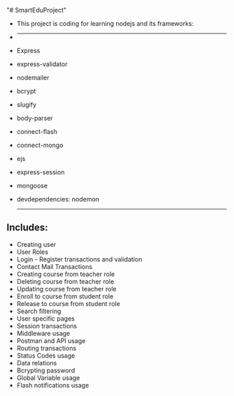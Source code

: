 "# SmartEduProject" 
* This project is coding for learning nodejs and its frameworks:
* ----
* Express 
* express-validator
* nodemailer
* bcrypt
* slugify
* body-parser
* connect-flash
* connect-mongo
* ejs 
* express-session
* mongoose
* devdependencies: nodemon

  ----

Includes: 
----
* Creating user
* User Roles
* Login - Register transactions and validation
* Contact Mail Transactions
* Creating course from teacher role
* Deleting course from teacher role
* Updating course from teacher role
* Enroll to course from student role
* Release to course from student role
* Search filtering
* User specific pages
* Session transactions
* Middleware usage
* Postman and API usage
* Routing transactions
* Status Codes usage
* Data relations
* Bcrypting password
* Global Variable usage
* Flash notifications usage
